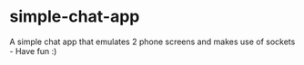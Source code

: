 # simple-chat-app
 A simple chat app that emulates 2 phone screens and makes use of sockets - Have fun :)
